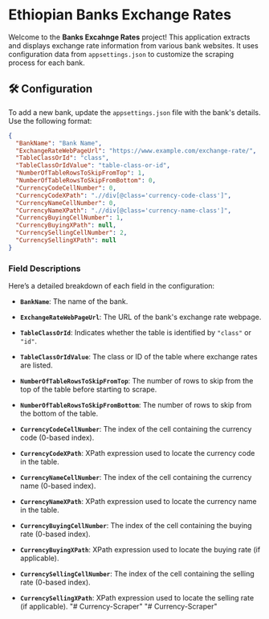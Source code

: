 # Ethiopian Banks Exchange Rates

Welcome to the **Banks Excahnge Rates** project! This application extracts and displays exchange rate information from various bank websites. It uses configuration data from `appsettings.json` to customize the scraping process for each bank.

## 🛠️ Configuration

To add a new bank, update the `appsettings.json` file with the bank's details. Use the following format:

```json
{
  "BankName": "Bank Name",
  "ExchangeRateWebPageUrl": "https://www.example.com/exchange-rate/",
  "TableClassOrId": "class", 
  "TableClassOrIdValue": "table-class-or-id",
  "NumberOfTableRowsToSkipFromTop": 1,
  "NumberOfTableRowsToSkipFromBottom": 0,
  "CurrencyCodeCellNumber": 0,
  "CurrencyCodeXPath": ".//div[@class='currency-code-class']",
  "CurrencyNameCellNumber": 0,
  "CurrencyNameXPath": ".//div[@class='currency-name-class']",
  "CurrencyBuyingCellNumber": 1,
  "CurrencyBuyingXPath": null,
  "CurrencySellingCellNumber": 2,
  "CurrencySellingXPath": null
}
```
### Field Descriptions

Here’s a detailed breakdown of each field in the configuration:

- **`BankName`**: The name of the bank.

- **`ExchangeRateWebPageUrl`**: The URL of the bank's exchange rate webpage.

- **`TableClassOrId`**: Indicates whether the table is identified by `"class"` or `"id"`.

- **`TableClassOrIdValue`**: The class or ID of the table where exchange rates are listed.

- **`NumberOfTableRowsToSkipFromTop`**: The number of rows to skip from the top of the table before starting to scrape.

- **`NumberOfTableRowsToSkipFromBottom`**: The number of rows to skip from the bottom of the table.

- **`CurrencyCodeCellNumber`**: The index of the cell containing the currency code (0-based index).

- **`CurrencyCodeXPath`**: XPath expression used to locate the currency code in the table.

- **`CurrencyNameCellNumber`**: The index of the cell containing the currency name (0-based index).

- **`CurrencyNameXPath`**: XPath expression used to locate the currency name in the table.

- **`CurrencyBuyingCellNumber`**: The index of the cell containing the buying rate (0-based index).

- **`CurrencyBuyingXPath`**: XPath expression used to locate the buying rate (if applicable).

- **`CurrencySellingCellNumber`**: The index of the cell containing the selling rate (0-based index).

- **`CurrencySellingXPath`**: XPath expression used to locate the selling rate (if applicable).
"# Currency-Scraper" 
"# Currency-Scraper" 
